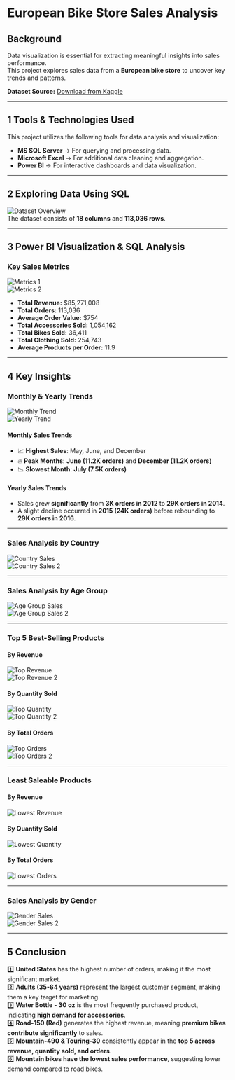 #  European Bike Store Sales Analysis

##  Background  
Data visualization is essential for extracting meaningful insights into sales performance.  
This project explores sales data from a **European bike store** to uncover key trends and patterns.  

 **Dataset Source:** [Download from Kaggle](#)  

---

## 1️ Tools & Technologies Used  
This project utilizes the following tools for data analysis and visualization:  

-  **MS SQL Server** → For querying and processing data.  
-  **Microsoft Excel** → For additional data cleaning and aggregation.  
-  **Power BI** → For interactive dashboards and data visualization.  

---

## 2️ Exploring Data Using SQL  
![Dataset Overview](https://github.com/user-attachments/assets/4ace3351-80c5-4797-b43e-62e0bfedb0ff)  
The dataset consists of **18 columns** and **113,036 rows**.  

---

## 3️ Power BI Visualization & SQL Analysis  

###  **Key Sales Metrics**  
![Metrics 1](https://github.com/user-attachments/assets/c8e42fb3-e8d6-4b3d-a6b4-1bf2167e1eef)  
![Metrics 2](https://github.com/user-attachments/assets/e8104d3d-5e16-4b3d-a6b4-1bf2167e1eef)  

-  **Total Revenue:** $85,271,008  
-  **Total Orders:** 113,036  
-  **Average Order Value:** $754  
-  **Total Accessories Sold:** 1,054,162  
-  **Total Bikes Sold:** 36,411  
-  **Total Clothing Sold:** 254,743  
-  **Average Products per Order:** 11.9  

---

## 4 Key Insights  

### **Monthly & Yearly Trends**  
![Monthly Trend](https://github.com/user-attachments/assets/73ce4d28-be32-4969-b7db-654344b82e7b)  
![Yearly Trend](https://github.com/user-attachments/assets/4be8a17a-5f3e-4ad8-9cb7-12a63ca6139d)  

#### **Monthly Sales Trends**  
- 📈 **Highest Sales**: May, June, and December  
- 🔥 **Peak Months**: **June (11.2K orders)** and **December (11.2K orders)**  
- 📉 **Slowest Month**: **July (7.5K orders)**  

#### **Yearly Sales Trends**  
-  Sales grew **significantly** from **3K orders in 2012** to **29K orders in 2014**.  
-  A slight decline occurred in **2015 (24K orders)** before rebounding to **29K orders in 2016**.  

---

### **Sales Analysis by Country**  
![Country Sales](https://github.com/user-attachments/assets/38cf2097-d9ee-4a8e-9216-03c4e6ff1a7e)  
![Country Sales 2](https://github.com/user-attachments/assets/8ee47bdf-0359-418a-9c2d-d0cd104e48ad)  

---

### **Sales Analysis by Age Group**  
![Age Group Sales](https://github.com/user-attachments/assets/56536b11-1cd5-4588-8859-958f581bcd9a)  
![Age Group Sales 2](https://github.com/user-attachments/assets/968bd0b2-1bd6-4b69-9027-df0a1c959425)  

---

### **Top 5 Best-Selling Products**  

#### **By Revenue**  
![Top Revenue](https://github.com/user-attachments/assets/7ba8a7fa-2801-49ec-a917-686898d4728d)  
![Top Revenue 2](https://github.com/user-attachments/assets/ec97da0f-a03b-4bb9-863d-4308d37d6d9f)  

#### **By Quantity Sold**  
![Top Quantity](https://github.com/user-attachments/assets/00d97a54-2356-4a79-812f-6cfd7d986471)  
![Top Quantity 2](https://github.com/user-attachments/assets/9ff6ae5a-0d2c-477b-a8a7-072c0b7edb0e)  

#### **By Total Orders**  
![Top Orders](https://github.com/user-attachments/assets/bf01b9b9-e2ee-49ec-af11-d28b4f46356c)  
![Top Orders 2](https://github.com/user-attachments/assets/a6d45c98-fd6c-4c02-9fb2-2b138e78b854)  

---

### **Least Saleable Products**  

#### **By Revenue**  
![Lowest Revenue](https://github.com/user-attachments/assets/ea3c76b7-ede3-4e80-8689-a80e6615b977)  

#### **By Quantity Sold**  
![Lowest Quantity](https://github.com/user-attachments/assets/11713738-b048-4561-84bc-d3fc9aa022f8)  

#### **By Total Orders**  
![Lowest Orders](https://github.com/user-attachments/assets/c2c9dcf8-e962-48e2-89eb-d400caf150a7)  

---

### **Sales Analysis by Gender**  
![Gender Sales](https://github.com/user-attachments/assets/19d61ee7-a113-470a-98fd-f1ff8aaa1c37)  
![Gender Sales 2](https://github.com/user-attachments/assets/1d4eb109-6ba1-4ad5-b1f4-0328c611c168)  

---

## 5 Conclusion  
1️⃣ **United States** has the highest number of orders, making it the most significant market.  
2️⃣ **Adults (35-64 years)** represent the largest customer segment, making them a key target for marketing.  
3️⃣ **Water Bottle - 30 oz** is the most frequently purchased product, indicating **high demand for accessories**.  
4️⃣ **Road-150 (Red)** generates the highest revenue, meaning **premium bikes contribute significantly** to sales.  
5️⃣ **Mountain-490 & Touring-30** consistently appear in the **top 5 across revenue, quantity sold, and orders**.  
6️⃣ **Mountain bikes have the lowest sales performance**, suggesting lower demand compared to road bikes.  
